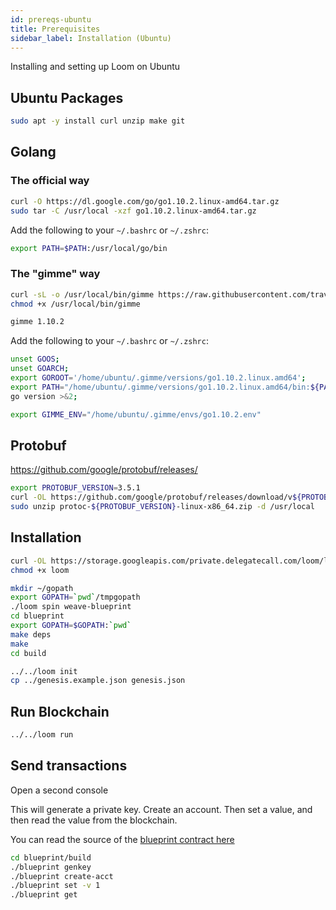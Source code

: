 ```yaml
---
id: prereqs-ubuntu
title: Prerequisites
sidebar_label: Installation (Ubuntu)
---
```

Installing and setting up Loom on Ubuntu

## Ubuntu Packages

```bash
sudo apt -y install curl unzip make git
```

## Golang

### The official way

```bash
curl -O https://dl.google.com/go/go1.10.2.linux-amd64.tar.gz
sudo tar -C /usr/local -xzf go1.10.2.linux-amd64.tar.gz
```

Add the following to your `~/.bashrc` or `~/.zshrc`:

```bash
export PATH=$PATH:/usr/local/go/bin
```

### The "gimme" way

```bash
curl -sL -o /usr/local/bin/gimme https://raw.githubusercontent.com/travis-ci/gimme/master/gimme
chmod +x /usr/local/bin/gimme

gimme 1.10.2
```

Add the following to your `~/.bashrc` or `~/.zshrc`:

```bash
unset GOOS;
unset GOARCH;
export GOROOT='/home/ubuntu/.gimme/versions/go1.10.2.linux.amd64';
export PATH="/home/ubuntu/.gimme/versions/go1.10.2.linux.amd64/bin:${PATH}";
go version >&2;

export GIMME_ENV="/home/ubuntu/.gimme/envs/go1.10.2.env"
```

## Protobuf

https://github.com/google/protobuf/releases/

```bash
export PROTOBUF_VERSION=3.5.1
curl -OL https://github.com/google/protobuf/releases/download/v${PROTOBUF_VERSION}/protoc-${PROTOBUF_VERSION}-linux-x86_64.zip
sudo unzip protoc-${PROTOBUF_VERSION}-linux-x86_64.zip -d /usr/local
```


## Installation

```bash
curl -OL https://storage.googleapis.com/private.delegatecall.com/loom/linux/build-116/loom
chmod +x loom

mkdir ~/gopath
export GOPATH=`pwd`/tmpgopath
./loom spin weave-blueprint
cd blueprint
export GOPATH=$GOPATH:`pwd`
make deps
make
cd build

../../loom init
cp ../genesis.example.json genesis.json
```

## Run Blockchain

```bash
../../loom run
```

## Send transactions

Open a second console

This will generate a private key. Create an account. Then set a value, and then read the value from the blockchain.

You can read the source of the [blueprint contract here](https://github.com/loomnetwork/weave-blueprint)

```bash
cd blueprint/build
./blueprint genkey
./blueprint create-acct
./blueprint set -v 1
./blueprint get
```
